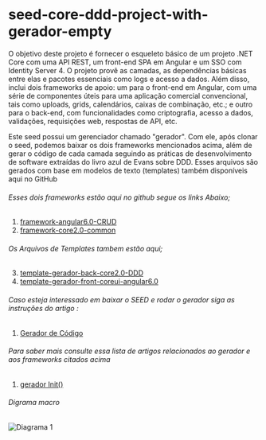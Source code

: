 # seed-core-ddd-project-with-gerador-empty
O objetivo deste projeto é fornecer o esqueleto básico de um projeto .NET Core com uma API REST, um front-end SPA em Angular e um SSO com Identity Server 4. O projeto provê as camadas, as dependências básicas entre elas e pacotes essenciais como logs e acesso a dados. Além disso, inclui dois frameworks de apoio: um para o front-end em Angular, com uma série de componentes úteis para uma aplicação comercial convencional, tais como uploads, grids, calendários, caixas de combinação, etc.; e outro para o back-end, com funcionalidades como criptografia, acesso a dados, validações, requisições web, respostas de API, etc.

Este seed possui um gerenciador chamado "gerador". Com ele, após clonar o seed, podemos baixar os dois frameworks mencionados acima, além de gerar o código de cada camada seguindo as práticas de desenvolvimento de software extraídas do livro azul de Evans sobre DDD. Esses arquivos são gerados com base em modelos de texto (templates) também disponíveis aqui no GitHub

###### Esses dois frameworks estão aqui no github segue os links Abaixo;

1. [framework-angular6.0-CRUD](https://github.com/wilsonsantosnet/framework-angular6.0-CRUD)
2. [framework-core2.0-common](https://github.com/wilsonsantosnet/framework-core2.0-common)

###### Os Arquivos de Templates tambem estão  aqui;

3. [template-gerador-back-core2.0-DDD](https://github.com/wilsonsantosnet/template-gerador-back-core2.0-DDD)
4. [template-gerador-front-coreui-angular6.0](https://github.com/wilsonsantosnet/template-gerador-front-coreui-angular6.0)

###### Caso esteja interessado em baixar o SEED e rodar o gerador siga as instruções do artigo :
1. [Gerador de Código](https://medium.com/@wilsonsantos_66971/gerador-de-c%C3%B3digo-7e3c08981e43)

###### Para saber mais consulte essa lista de artigos relacionados ao gerador e aos frameworks citados acima 
1.	[gerador Init()](https://medium.com/@wilsonsantos_66971/brain-board-b3bf5e550cd9)


###### Digrama macro
![Diagrama 1](flow.png?raw=true "Flow")

